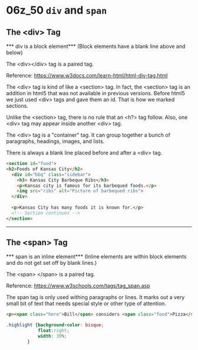 # 06z_50 ```div``` and ```span```

## The &lt;div&gt; Tag

*** div is a block element*** (Block elements have a blank line above and below)

The &lt;div&gt;&lt;/div&gt; tag is a paired tag.

Reference: https://www.w3docs.com/learn-html/html-div-tag.html

The &lt;div&gt; tag is kind of like a &lt;section> tag.  In fact, the &lt;section> tag is an addition in html5 that was not available in previous versions.  Before html5 we just used &lt;div&gt; tags and gave them an id.  That is how we marked sections.  

Unlike the &lt;section> tag, there is no rule that an <h?> tag follow.  Also, one &lt;div&gt; tag may appear inside another &lt;div&gt; tag.

The &lt;div&gt; tag is a "container" tag.  It can group together a bunch of paragraphs, headings, images, and lists.

There is always a blank line placed before and after a &lt;div> tag.

```html
<section id="food">
<h2>Foods of Kansas City</h2>
  <div id="bbq" class="sidebar">
    <h3> Kansas City Barbeque Ribs</h3>
    <p>Kansas city is famous for its barbequed foods.</p>
    <img src="ribs" alt="Picture of barbequed ribs">
  </div>
  
  <p>Kansas City has many foods it is known for.</p>
  <!-- Section continues -->
</section>
```

---

## The &lt;span&gt; Tag

*** span is an inline element*** (Inline elements are within block elements and do not get set off by blank lines.)


The  &lt;span&gt;  &lt;/span&gt; is a paired tag.

Reference: https://www.w3schools.com/tags/tag_span.asp

The span tag is only used withing paragraphs or lines.  It marks out a very small bit of text that needs special style or other type of attention.

```html
<p><span class="hero">Bill</span> considers <span class="food">Pizza</span> an essential camping supply. <span class="hero">Bill</span> is not very good at camping.</p>
```
```css
.highlight {background-color: bisque;
            float:right;
            width: 30%;
        }
```
